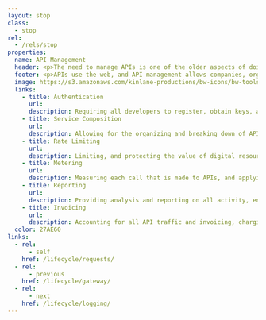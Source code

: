```yaml
---
layout: stop
class:
  - stop
rel:
  - /rels/stop  
properties:
  name: API Management
  header: <p>The need to manage APIs is one of the older aspects of doing business with web APIs. Beginning around 2006, then maturing, and being baked into the cloud and markets by 2016. Whether it is through an management gateway that proxies existing APIs, natively as part of the gateway that is used to deploy the APIs themselves, or as a connective layer within the code, API management is all about authenticating, metering, logging, analyzing, reporting, and even billing against API consumption. This landscape has significantly shifted lately, with the bottom end of the market becoming more competitive, but luckily there are enough open source and cloud solutions available to get the job done.</p><p>Over the last decade API management providers have collectively defined some common approaches to getting business done using web APIs. While still very technical, API management is all about the business of APIs, and managing the value generated from providing access to data, content, algorithms, and other digital resources using the web. Here are the handful of common aspects of API management, which are being baked into the cloud, and made available across a number of open source solution providers catering to the API space.</p>
  footer: <p>APIs use the web, and API management allows companies, organizations, institutions, and government agency to provide secure access to valuable resources in this environment. API management is about developing an awareness of who has access to resources, understanding how they are using them, and charging or compensating for the value consumed or generated via API access. While much of the conversation in the tech sector is focused on revenue generation at this layer, in reality it is about understanding value generation and exchange around valuable resources--with revenue generation being one aspect of doing business using APIs on the web.</p><p>When it comes to selecting an API management solution my recommendation is always keep the relationship small, modular, and decoupled from other stops along the API journey, keeping the business engagement limited as well, allowing you to grow and evolve without lengthy contracts. Every stop along the API journey should reflect the API philosophy, and kept small, decoupled, and doing one thing well. This goes for the technical, as well as the business of doing APIs. Increasingly my storytelling about API management is absent of vendors, and more focused on the nuts and bolts of managing APIs, reflecting the maturing and weaving in of API management into the fabric of the cloud.</p>
  image: https://s3.amazonaws.com/kinlane-productions/bw-icons/bw-tools.png
  links:
    - title: Authentication
      url:
      description: Requiring all developers to register, obtain keys, and provide unique identification with API request they make.
    - title: Service Composition
      url:
      description: Allowing for the organizing and breaking down of APIs into meaningful lines of business, and allowing for different times of access to these products.
    - title: Rate Limiting
      url:
      description: Limiting, and protecting the value of digital resources, only allowing access to those who have been approved.
    - title: Metering
      url:
      description: Measuring each call that is made to APIs, and applying service composition, and pricing to all API traffic, quantifying the value of business being conducted.
    - title: Reporting
      url:
      description: Providing analysis and reporting on all activity, enabling API providers to develop awareness, and drill down regarding how resources are being used.            
    - title: Invoicing
      url:
      description: Accounting for all API traffic and invoicing, charging, and crediting for API consumption, to generate revenue and incentivize the desire behavior among consumers.
  color: 27AE60    
links:
  - rel:
      - self
    href: /lifecycle/requests/
  - rel:
      - previous
    href: /lifecycle/gateway/   
  - rel:
      - next
    href: /lifecycle/logging/            
---
```

